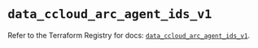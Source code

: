 # `data_ccloud_arc_agent_ids_v1`

Refer to the Terraform Registry for docs: [`data_ccloud_arc_agent_ids_v1`](https://registry.terraform.io/providers/sap-cloud-infrastructure/sci/2.2.1/docs/data-sources/ccloud_arc_agent_ids_v1).
